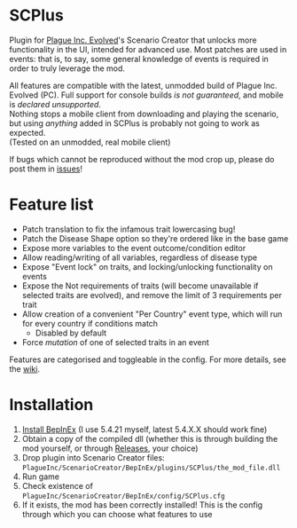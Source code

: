 # SCPlus

 Plugin for [Plague Inc. Evolved](https://www.ndemiccreations.com/en/25-plague-inc-evolved)'s Scenario Creator that unlocks more functionality in the UI, intended for advanced use.
 Most patches are used in events: that is, to say, some general knowledge of events is required in order to truly leverage the mod.

 All features are compatible with the latest, unmodded build of Plague Inc. Evolved (PC). Full support for console builds *is not guaranteed*, and mobile is *declared unsupported*.  
 Nothing stops a mobile client from downloading and playing the scenario, but using *anything* added in SCPlus is probably not going to work as expected.  
 (Tested on an unmodded, real mobile client)

 If bugs which cannot be reproduced without the mod crop up, please do post them in [issues](https://github.com/9thCore/SCPlus/issues)!

# Feature list

- Patch translation to fix the infamous trait lowercasing bug!
- Patch the Disease Shape option so they're ordered like in the base game
- Expose more variables to the event outcome/condition editor
- Allow reading/writing of all variables, regardless of disease type
- Expose "Event lock" on traits, and locking/unlocking functionality on events
- Expose the Not requirements of traits (will become unavailable if selected traits are evolved), and remove the limit of 3 requirements per trait
- Allow creation of a convenient "Per Country" event type, which will run for every country if conditions match
	- Disabled by default
- Force *mutation* of one of selected traits in an event

 Features are categorised and toggleable in the config.
 For more details, see the [wiki](https://github.com/9thCore/SCPlus/wiki).

# Installation

1. [Install BepInEx](https://docs.bepinex.dev/articles/user_guide/installation/index.html) (I use 5.4.21 myself, latest 5.4.X.X should work fine)
2. Obtain a copy of the compiled dll (whether this is through building the mod yourself, or through [Releases](https://github.com/9thCore/SCPlus/releases), your choice)
3. Drop plugin into Scenario Creator files: `PlagueInc/ScenarioCreator/BepInEx/plugins/SCPlus/the_mod_file.dll`
4. Run game
5. Check existence of `PlagueInc/ScenarioCreator/BepInEx/config/SCPlus.cfg`
6. If it exists, the mod has been correctly installed! This is the config through which you can choose what features to use
